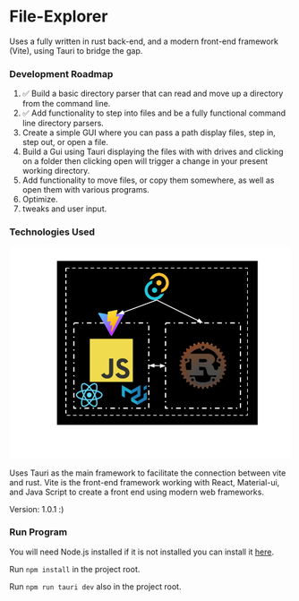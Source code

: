 # File-Explorer

Uses a fully written in rust back-end, and a modern front-end framework (Vite), using Tauri to bridge the gap.

### Development Roadmap
<ol>
    <li> ✅ Build a basic directory parser that can read and move up a directory from the command line.
    <li> ✅ Add functionality to step into files and be a fully functional command line directory parsers.
    <li> Create a simple GUI where you can pass a path display files, step in, step out, or open a file.
    <li> Build a Gui using Tauri displaying the files with with drives and clicking on a folder then clicking open will trigger a change in your present working directory.
    <li> Add functionality to move files, or copy them somewhere, as well as open them with various programs.
    <li> Optimize.
    <li> tweaks and user input.
</ol>

### Technologies Used
![Technologies](./demos/Technologies.png)

Uses Tauri as the main framework to facilitate the connection between vite and rust. Vite is the front-end
framework working with React, Material-ui, and Java Script to create a front end using modern web frameworks.

Version: 1.0.1 :)

<!-- ## Current State of project:

![First Version](demos/1CommandLineDemo.gif) -->

### Run Program
You will need Node.js installed if it is not installed you can install it [here](https://nodejs.org/en/download/package-manager).

Run `npm install` in the project root.

Run `npm run tauri dev` also in the project root.
<!-- ✅ -->
